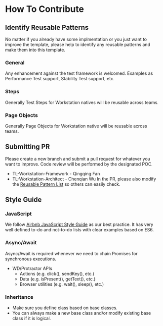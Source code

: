 # How To Contribute

## Identify Reusable Patterns
No matter if you already have some implmentation or you just want to improve the template, please help to identify any reusable patterns and make them into this template.

### General
Any enhancement against the test framework is welcomed. Examples as Performance Test support, Stability Test support, etc.

### Steps
Generally Test Steps for Workstation natives will be reusable across teams.

### Page Objects
Generally Page Objects for Workstation native will be reusable across teams.

## Submitting PR
Please create a new branch and submit a pull request for whatever you want to improve. Code review will be performed by the designated POC.
- TL-Workstation-Framework - Qingqing Fan
- TL-Workstation-Architect - Chenqian Wu
In the PR, please also modify the [Reusable Pattern List](./reusable-pattern-list) so others can easily check.

## Style Guide
### JavaScript

We follow [Airbnb JavaScript Style Guide](https://github.com/airbnb/javascript) as our best practice. It has very well defined to-do and not-to-do lists with clear examples based on ES6.

### Async/Await

Async/Await is required whenever we need to chain Promises for synchronous executions.

* WD/Protractor APIs
  * Actions (e.g. click(), sendKey(), etc.)
  * Data (e.g. isPresent(), getText(), etc.)
  * Browser utilities (e.g. wait(), sleep(), etc.)

### Inheritance

* Make sure you define class based on base classes.
* You can always make a new base class and/or modify existing base class if it is logical.



